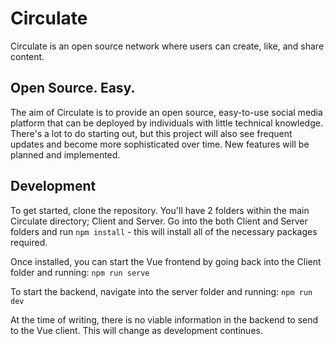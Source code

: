 # Circulate

Circulate is an open source network where users can create, like, and share content.

## Open Source. Easy.

The aim of Circulate is to provide an open source, easy-to-use social media platform that can be deployed by individuals with little technical knowledge. There's a lot to do starting out, but this project will also see frequent updates and become more sophisticated over time. New features will be planned and implemented.

## Development

To get started, clone the repository. You'll have 2 folders within the main Circulate directory; Client and Server. Go into the both Client and Server folders and run `npm install` - this will install all of the necessary packages required.

Once installed, you can start the Vue frontend by going back into the Client folder and running:
`npm run serve`

To start the backend, navigate into the server folder and running:
`npm run dev`

At the time of writing, there is no viable information in the backend to send to the Vue client. This will change as development continues.
